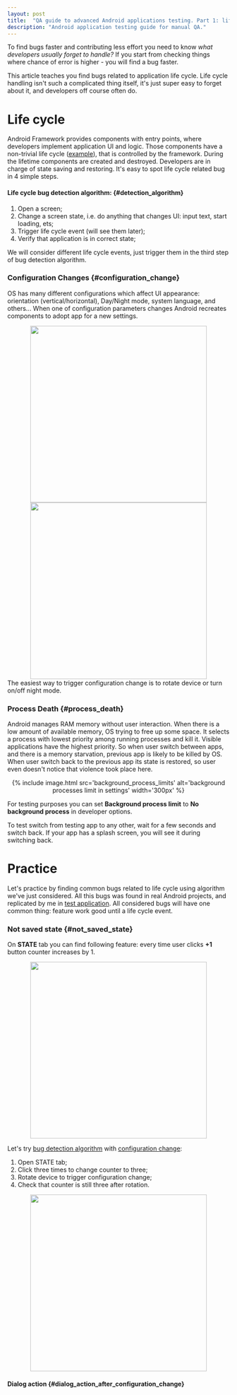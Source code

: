 ```yaml
---
layout: post
title:  "QA guide to advanced Android applications testing. Part 1: life cycle." 
description: "Android application testing guide for manual QA."
---
```


To find bugs faster and contributing less effort you need to know
*what developers usually forget to handle?*
If you start from checking things where chance of error is higher -
you will find a bug faster.

This article teaches you find bugs related to application life cycle.
Life cycle handling isn't such a complicated thing itself,
it's just super easy to forget about it,
and developers off course often do.

# Life cycle

Android Framework provides components with entry points,
where developers implement application UI and logic.
Those components have a non-trivial life cycle
([example](https://media.springernature.com/original/springer-static/image/chp%3A10.1007%2F978-3-319-59608-2_35/MediaObjects/450970_1_En_35_Fig1_HTML.gif)),
that is controlled by the framework.
During the lifetime components are created and destroyed.
Developers are in charge of state saving and restoring.
It's easy to spot life cycle related bug in 4 simple steps.

#### Life cycle bug detection algorithm: {#detection_algorithm}
1. Open a screen;
2. Change a screen state, i.e. do anything that changes UI: input text, start loading, ets;
3. Trigger life cycle event (will see them later);
4. Verify that application is in correct state;

We will consider different life cycle events,
just trigger them in the third step of bug detection algorithm.

### Configuration Changes {#configuration_change}
OS has many different configurations which affect UI appearance:
orientation (vertical/horizontal), Day/Night mode, system language, and others...
When one of configuration parameters changes Android recreates components to adopt app for a new settings.

<div align='center'>
    <img height='400px' src='https://github.com/VysotskiVadim/VysotskiVadim.github.io/raw/master/assets/configuration_change_orientation.gif'>
    <img height='400px' src='https://github.com/VysotskiVadim/VysotskiVadim.github.io/raw/master/assets/configuration_change_night_mode.gif'>
</div>
The easiest way to trigger configuration change is to rotate device or turn on/off night mode.

### Process Death {#process_death}
Android manages RAM memory without user interaction.
When there is a low amount of available memory,
OS trying to free up some space.
It selects a process with lowest priority among running processes and kill it.
Visible applications have the highest priority.
So when user switch between apps,
and there is a memory starvation,
previous app is likely to be killed by OS.
When user switch back to the previous app its state is restored,
so user even doesn't notice that violence took place here.

<div style="margin: 10px" align="center">
    {% include image.html src='background_process_limits' alt='background processes limit in settings' width='300px' %}
</div>

For testing purposes you can set **Background process limit** to **No background process**
in developer options.

To test switch from testing app to any other,
wait for a few seconds and switch back.
If your app has a splash screen,
you will see it during switching back.


# Practice

Let's practice by finding common bugs related to life cycle using algorithm we've just considered.
All this bugs was found in real Android projects, and replicated by me in [test application](https://github.com/VysotskiVadim/lifecycle-testing).
All considered bugs will have one common thing:
feature work good until a life cycle event.

### Not saved state {#not_saved_state}

On **STATE** tab you can find following feature:
every time user clicks **+1** button counter increases by 1.

<div align='center'>
    <img height='400px' src='https://media.githubusercontent.com/media/VysotskiVadim/VysotskiVadim.github.io/master/assets/qa-guide-lifecycle/counter.gif'>
</div>

Let's try
[bug detection algorithm](#detection_algorithm)
with
[configuration change](#configuration_change):

1. Open STATE tab;
2. Click three times to change counter to three;
3. Rotate device to trigger configuration change;
4. Check that counter is still three after rotation.

<div align='center'>
    <img height='400px' src='https://media.githubusercontent.com/media/VysotskiVadim/VysotskiVadim.github.io/master/assets/qa-guide-lifecycle/counter_configuration_changed.gif'>
</div>

#### Dialog action {#dialog_action_after_configuration_change}

